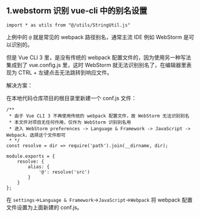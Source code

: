 ## 1.webstorm 识别 vue-cli 中的别名设置
```
import * as utils from "@/utils/StringUtil.js"
```
上例中的 `@` 就是常见的 webpack 路径别名，通常主流 IDE 例如 WebStorm 是可以识别的。

但是 Vue CLI 3 里，是没有传统的 webpack 配置文件的，因为使用另一种写法集成到了 vue.config.js 里，这时 WebStorm 就无法识别别名了，在编辑器里表现为 CTRL + 左键点击无法跳转到响应文件。

解决方案：

在本地代码仓库项目的根目录里新建一个 conf.js 文件：
```
/**
 * 由于 Vue CLI 3 不再使用传统的 webpack 配置文件，故 WebStorm 无法识别别名
 * 本文件对项目无任何作用，仅作为 WebStorm 识别别名用
 * 进入 WebStorm preferences -> Language & Framework -> JavaScript -> Webpack，选择这个文件即可
 * */
const resolve = dir => require('path').join(__dirname, dir);

module.exports = {
    resolve: {
        alias: {
            '@': resolve('src')
        }
    }
};
```
在 `settings`->`Language & Framework`->`JavaScript`->`Webpack` 将 webpack 配置文件设置为上面新建的 conf.js。
